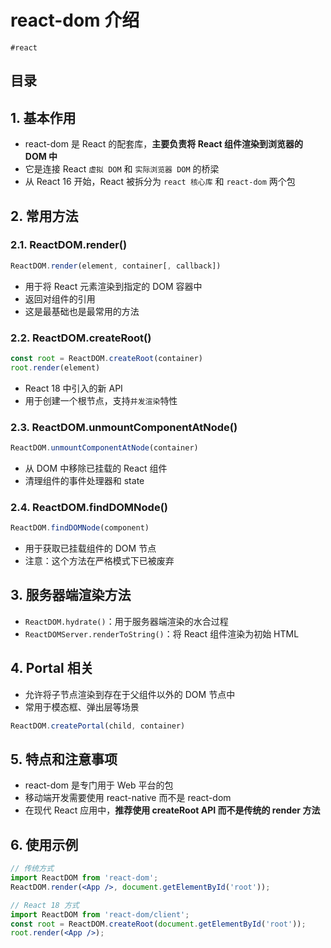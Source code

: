 
# react-dom 介绍

`#react` 


## 目录
<!-- toc -->
 ## 1. 基本作用 

- react-dom 是 React 的配套库，**主要负责将 React 组件渲染到浏览器的 DOM 中**
- 它是连接 React `虚拟 DOM` 和 `实际浏览器 DOM` 的桥梁
- 从 React 16 开始，React 被拆分为 `react 核心库` 和 `react-dom` 两个包

## 2. 常用方法

### 2.1. ReactDOM.render()

```jsx
ReactDOM.render(element, container[, callback])
```

- 用于将 React 元素渲染到指定的 DOM 容器中
- 返回对组件的引用
- 这是最基础也是最常用的方法 

### 2.2. ReactDOM.createRoot()

```jsx
const root = ReactDOM.createRoot(container)
root.render(element)
```

- React 18 中引入的新 API
- 用于创建一个根节点，支持`并发渲染`特性

### 2.3. ReactDOM.unmountComponentAtNode()

```jsx
ReactDOM.unmountComponentAtNode(container)
```

- 从 DOM 中移除已挂载的 React 组件
- 清理组件的事件处理器和 state

### 2.4. ReactDOM.findDOMNode()

```jsx
ReactDOM.findDOMNode(component)
```

- 用于获取已挂载组件的 DOM 节点
- 注意：这个方法在严格模式下已被废弃

## 3. 服务器端渲染方法

- `ReactDOM.hydrate()`：用于服务器端渲染的水合过程
- `ReactDOMServer.renderToString()`：将 React 组件渲染为初始 HTML

## 4. Portal 相关

- 允许将子节点渲染到存在于父组件以外的 DOM 节点中
- 常用于模态框、弹出层等场景

```jsx
ReactDOM.createPortal(child, container)
```

## 5. 特点和注意事项

- react-dom 是专门用于 Web 平台的包
- 移动端开发需要使用 react-native 而不是 react-dom
- 在现代 React 应用中，**推荐使用 createRoot API 而不是传统的 render 方法**

## 6. 使用示例

```jsx
// 传统方式
import ReactDOM from 'react-dom';
ReactDOM.render(<App />, document.getElementById('root'));

// React 18 方式
import ReactDOM from 'react-dom/client';
const root = ReactDOM.createRoot(document.getElementById('root'));
root.render(<App />);
```
